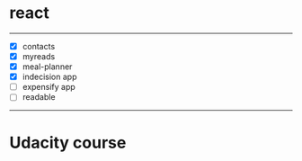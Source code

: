 # react

---

+ [x] contacts
+ [x] myreads
+ [x] meal-planner
+ [x] indecision app
+ [ ] expensify app
+ [ ] readable

---

# Udacity course
